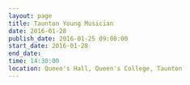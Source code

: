 ```yaml
---
layout: page
title: Taunton Young Musician
date: 2016-01-28
publish_date: 2016-01-25 09:00:00
start_date: 2016-01-28
end_date: 
time: 14:30:00
location: Queen's Hall, Queen's College, Taunton
---
```



